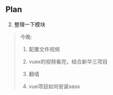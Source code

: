 ## Plan



2. 整理一下模块

> 今晚:
>
> 1. 配置文件视频
>
> 2. vuex的视频看完，结合新华三项目
>
> 3. 翻墙
>
> 4. vue项目如何安装sass
>
>    

